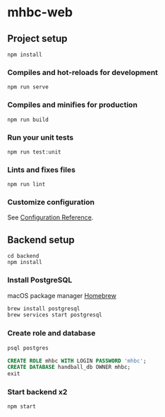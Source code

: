 # mhbc-web

## Project setup
```
npm install
```

### Compiles and hot-reloads for development
```
npm run serve
```

### Compiles and minifies for production
```
npm run build
```

### Run your unit tests
```
npm run test:unit
```

### Lints and fixes files
```
npm run lint
```

### Customize configuration
See [Configuration Reference](https://cli.vuejs.org/config/).



## Backend setup
```
cd backend
npm install
```

### Install PostgreSQL
macOS package manager [Homebrew](https://brew.sh/)

```bash
brew install postgresql
brew services start postgresql
```

### Create role and database
```bash
psql postgres
```

```sql
CREATE ROLE mhbc WITH LOGIN PASSWORD 'mhbc';
CREATE DATABASE handball_db OWNER mhbc;
exit
```

### Start backend x2
```bash
npm start
```